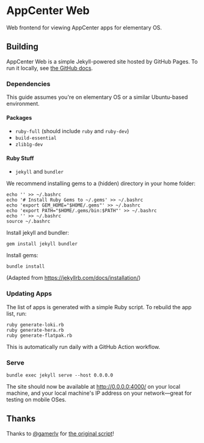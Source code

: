 # AppCenter Web

Web frontend for viewing AppCenter apps for elementary OS.

## Building

AppCenter Web is a simple Jekyll-powered site hosted by GitHub Pages. To run it locally, see [the GitHub docs](https://help.github.com/articles/setting-up-your-github-pages-site-locally-with-jekyll/).

### Dependencies

This guide assumes you're on elementary OS or a similar Ubuntu-based environment.

#### Packages

- `ruby-full` (should include `ruby` and `ruby-dev`)
- `build-essential`
- `zlib1g-dev`

#### Ruby Stuff

- `jekyll` and `bundler`

We recommend installing gems to a (hidden) directory in your home folder:

```shell
echo '' >> ~/.bashrc
echo '# Install Ruby Gems to ~/.gems' >> ~/.bashrc
echo 'export GEM_HOME="$HOME/.gems"' >> ~/.bashrc
echo 'export PATH="$HOME/.gems/bin:$PATH"' >> ~/.bashrc
echo '' >> ~/.bashrc
source ~/.bashrc
```

Install jekyll and bundler:

```shell
gem install jekyll bundler
```

Install gems:

```shell
bundle install
```

(Adapted from https://jekyllrb.com/docs/installation/)

### Updating Apps

The list of apps is generated with a simple Ruby script. To rebuild the app list, run:

```shell
ruby generate-loki.rb
ruby generate-hera.rb
ruby generate-flatpak.rb
```

This is automatically run daily with a GitHub Action workflow.

### Serve

```shell
bundle exec jekyll serve --host 0.0.0.0
```

The site should now be available at http://0.0.0.0:4000/ on your local machine, and your local machine's IP address on your network—great for testing on mobile OSes.

## Thanks

Thanks to [@gamerlv](https://github.com/gamerlv) for [the original script](https://gist.github.com/gamerlv/4bb5e59415f239e8c79ff1d473e54520)!
